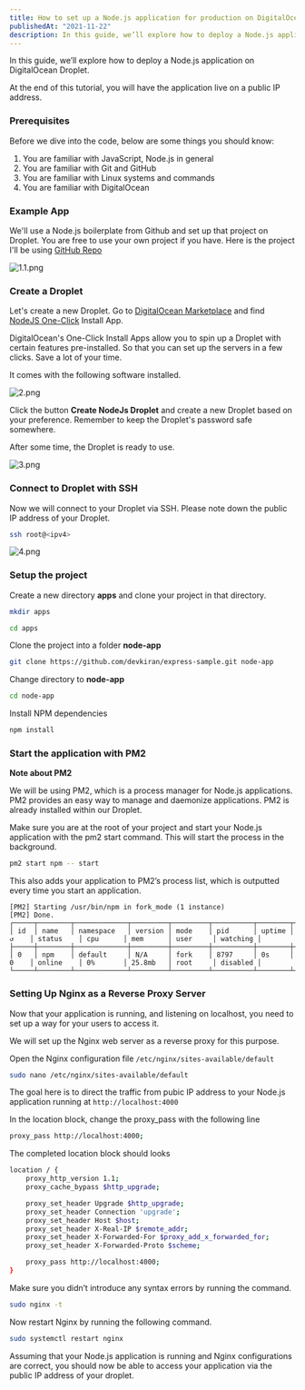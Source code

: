 ```yaml
---
title: How to set up a Node.js application for production on DigitalOcean Droplet
publishedAt: "2021-11-22"
description: In this guide, we’ll explore how to deploy a Node.js application on DigitalOcean Droplet.
---
```


In this guide, we’ll explore how to deploy a Node.js application on DigitalOcean Droplet.

At the end of this tutorial, you will have the application live on a public IP address.

### Prerequisites

Before we dive into the code, below are some things you should know:

1. You are familiar with JavaScript, Node.js in general
2. You are familiar with Git and GitHub
3. You are familiar with Linux systems and commands
4. You are familiar with DigitalOcean

### Example App

We'll use a Node.js boilerplate from Github and set up that project on Droplet. You are free to use your own project if you have. Here is the project I'll be using [GitHub Repo](https://github.com/devkiran/express-sample)

![1.1.png](https://cdn.hashnode.com/res/hashnode/image/upload/v1637247924646/yfqsseAKq.png)

### Create a Droplet

Let's create a new Droplet. Go to [DigitalOcean Marketplace](https://marketplace.digitalocean.com/category/frameworks) and find [NodeJS One-Click](https://marketplace.digitalocean.com/apps/nodejs) Install App.

DigitalOcean's One-Click Install Apps allow you to spin up a Droplet with certain features pre-installed. So that you can set up the servers in a few clicks. Save a lot of your time.

It comes with the following software installed.

![2.png](https://cdn.hashnode.com/res/hashnode/image/upload/v1637240340849/rM8L6ffoA.png)

Click the button **Create NodeJs Droplet** and create a new Droplet based on your preference. Remember to keep the Droplet's password safe somewhere.

After some time, the Droplet is ready to use.

![3.png](https://cdn.hashnode.com/res/hashnode/image/upload/v1637240367656/iE9OtRqHK.png)

### Connect to Droplet with SSH

Now we will connect to your Droplet via SSH. Please note down the public IP address of your Droplet.

```bash
ssh root@<ipv4>
```

![4.png](https://cdn.hashnode.com/res/hashnode/image/upload/v1637240382803/-H-WQR14F.png)

### Setup the project

Create a new directory **apps** and clone your project in that directory.

```bash
mkdir apps
```

```bash
cd apps
```

Clone the project into a folder **node-app**

```bash
git clone https://github.com/devkiran/express-sample.git node-app
```

Change directory to **node-app**

```bash
cd node-app
```

Install NPM dependencies

```bash
npm install
```

### Start the application with PM2

**Note about PM2**

We will be using PM2, which is a process manager for Node.js applications. PM2 provides an easy way to manage and daemonize applications. PM2 is already installed within our Droplet.

Make sure you are at the root of your project and start your Node.js application with the pm2 start command. This will start the process in the background.

```bash
pm2 start npm -- start
```

This also adds your application to PM2’s process list, which is outputted every time you start an application.

```
[PM2] Starting /usr/bin/npm in fork_mode (1 instance)
[PM2] Done.
┌─────┬────────┬─────────────┬─────────┬─────────┬──────────┬────────┬──────┬───────────┬──────────┬──────────┬──────────┬──────────┐
│ id  │ name   │ namespace   │ version │ mode    │ pid      │ uptime │ ↺    │ status    │ cpu      │ mem      │ user     │ watching │
├─────┼────────┼─────────────┼─────────┼─────────┼──────────┼────────┼──────┼───────────┼──────────┼──────────┼──────────┼──────────┤
│ 0   │ npm    │ default     │ N/A     │ fork    │ 8797     │ 0s     │ 0    │ online    │ 0%       │ 25.8mb   │ root     │ disabled │
└─────┴────────┴─────────────┴─────────┴─────────┴──────────┴────────┴──────┴───────────┴──────────┴──────────┴──────────┴──────────┘

```

### Setting Up Nginx as a Reverse Proxy Server

Now that your application is running, and listening on localhost, you need to set up a way for your users to access it.

We will set up the Nginx web server as a reverse proxy for this purpose.

Open the Nginx configuration file `/etc/nginx/sites-available/default`

```bash
sudo nano /etc/nginx/sites-available/default
```

The goal here is to direct the traffic from pubic IP address to your Node.js application running at `http://localhost:4000`

In the location block, change the proxy_pass with the following line

```bash
proxy_pass http://localhost:4000;
```

The completed location block should looks

```bash
location / {
	proxy_http_version 1.1;
	proxy_cache_bypass $http_upgrade;

	proxy_set_header Upgrade $http_upgrade;
	proxy_set_header Connection 'upgrade';
	proxy_set_header Host $host;
	proxy_set_header X-Real-IP $remote_addr;
	proxy_set_header X-Forwarded-For $proxy_add_x_forwarded_for;
	proxy_set_header X-Forwarded-Proto $scheme;

	proxy_pass http://localhost:4000;
}
```

Make sure you didn’t introduce any syntax errors by running the command.

```bash
sudo nginx -t
```

Now restart Nginx by running the following command.

```bash
sudo systemctl restart nginx
```

Assuming that your Node.js application is running and Nginx configurations are correct, you should now be able to access your application via the public IP address of your droplet.

